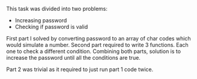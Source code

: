 This task was divided into two problems:
- Increasing password
- Checking if password is valid

First part I solved by converting password to an array of char codes which would
simulate a number.
Second part required to write 3 functions. Each one to check a different condition.
Combining both parts, solution is to increase the password until all the conditions are true.

Part 2 was trivial as it required to just run part 1 code twice.
